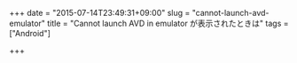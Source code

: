 +++
date = "2015-07-14T23:49:31+09:00"
slug = "cannot-launch-avd-emulator"
title = "Cannot launch AVD in emulator が表示されたときは"
tags = ["Android"]

+++

